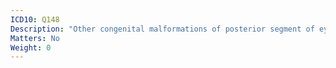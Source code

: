 ```yaml
---
ICD10: Q148
Description: "Other congenital malformations of posterior segment of eye"
Matters: No
Weight: 0
---
```

